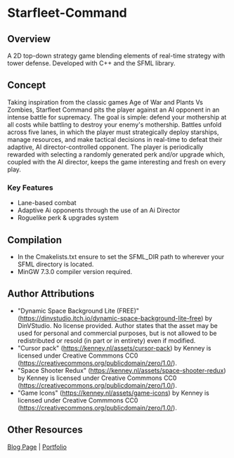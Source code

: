 # Starfleet-Command

## Overview
A 2D top-down strategy game blending elements of real-time strategy with tower defense. Developed with C++ and the SFML library.

## Concept
Taking inspiration from the classic games Age of War and Plants Vs Zombies, Starfleet Command pits the player against an AI opponent in an intense battle for supremacy. The goal is simple: defend your mothership at all costs while battling to destroy your enemy's mothership. Battles unfold across five lanes, in which the player must strategically deploy starships, manage resources, and make tactical decisions in real-time to defeat their adaptive, AI director-controlled opponent. The player is periodically rewarded with selecting a randomly generated perk and/or upgrade which, coupled with the AI director, keeps the game interesting and fresh on every play.

### Key Features
- Lane-based combat
- Adaptive Ai opponents through the use of an Ai Director
- Roguelike perk & upgrades system

## Compilation
- In the Cmakelists.txt ensure to set the SFML_DIR path to wherever your SFML directory is located. 
- MinGW 7.3.0 compiler version required.

## Author Attributions
- "Dynamic Space Background Lite (FREE)" (https://dinvstudio.itch.io/dynamic-space-background-lite-free) by DinVStudio. No license provided. Author states that the asset may be used for personal and commercial purposes, but is not allowed to be redistributed or resold (in part or in entirety) even if modified.
- "Cursor pack" (https://kenney.nl/assets/cursor-pack) by Kenney is licensed under Creative Commmons CC0 (https://creativecommons.org/publicdomain/zero/1.0/).
- "Space Shooter Redux" (https://kenney.nl/assets/space-shooter-redux) by Kenney is licensed under Creative Commmons CC0 (https://creativecommons.org/publicdomain/zero/1.0/).
- "Game Icons" (https://kenney.nl/assets/game-icons) by Kenney is licensed under Creative Commmons CC0 (https://creativecommons.org/publicdomain/zero/1.0/).

## Other Resources
[Blog Page](https://www.charlieevans.dev/blogpages/StarfleetCommandDevLogPage.html) | [Portfolio](https://www.charlieevans.dev/)
